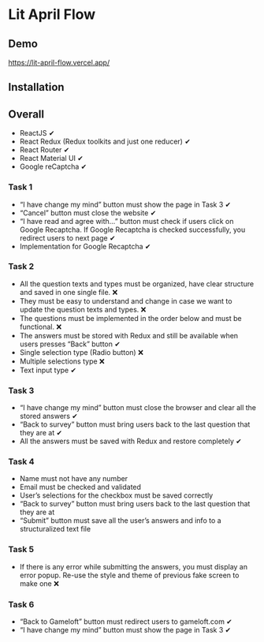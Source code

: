# Lit April Flow

## Demo 
https://lit-april-flow.vercel.app/

## Installation


## Overall
-	ReactJS ✔
-	React Redux (Redux toolkits and just one reducer) ✔
-	React Router ✔
-	React Material UI ✔
-	Google reCaptcha ✔

### Task 1
-	“I have change my mind” button must show the page in Task 3 ✔
-	“Cancel” button must close the website ✔
-	“I have read and agree with…” button must check if users click on Google Recaptcha. If Google Recaptcha is checked successfully, you redirect users to next page ✔
-	Implementation for Google Recaptcha ✔




### Task 2
-	All the question texts and types must be organized, have clear structure and saved in one single file. ❌
-	They must be easy to understand and change in case we want to update the question texts and types. ❌
-	The questions must be implemented in the order below and must be functional. ❌
-	The answers must be stored with Redux and still be available when users presses “Back” button ✔
- Single selection type (Radio button) ❌
- Multiple selections type ❌
- Text input type ✔

### Task 3
-	“I have change my mind” button must close the browser and clear all the stored answers ✔
-	“Back to survey” button must bring users back to the last question that they are at ✔
-	All the answers must be saved with Redux and restore completely ✔


### Task 4
-	Name must not have any number
-	Email  must be checked and validated
-	User’s selections for the checkbox must be saved correctly
-	“Back to survey” button must bring users back to the last question that they are at
-	“Submit” button must save all the user’s answers and info to a structuralized text file


### Task 5 
- If there is any error while submitting the answers, you must display an error popup. Re-use the style and theme of previous fake screen to make one ❌

### Task 6 
-	“Back to Gameloft” button must redirect users to gameloft.com ✔
-	“I have change my mind” button must show the page in Task 3 ✔


